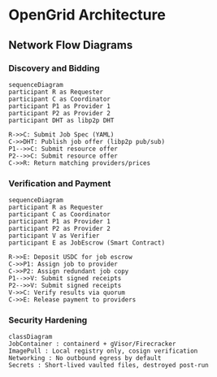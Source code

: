 



# OpenGrid Architecture

## Network Flow Diagrams

### Discovery and Bidding

```mermaid
sequenceDiagram
participant R as Requester
participant C as Coordinator
participant P1 as Provider 1
participant P2 as Provider 2
participant DHT as libp2p DHT

R->>C: Submit Job Spec (YAML)
C->>DHT: Publish job offer (libp2p pub/sub)
P1-->>C: Submit resource offer
P2-->>C: Submit resource offer
C->>R: Return matching providers/prices
```

### Verification and Payment

```mermaid
sequenceDiagram
participant R as Requester
participant C as Coordinator
participant P1 as Provider 1
participant P2 as Provider 2
participant V as Verifier
participant E as JobEscrow (Smart Contract)

R->>E: Deposit USDC for job escrow
C->>P1: Assign job to provider
C->>P2: Assign redundant job copy
P1-->>V: Submit signed receipts
P2-->>V: Submit signed receipts
V->>C: Verify results via quorum
C->>E: Release payment to providers
```

### Security Hardening

```mermaid
classDiagram
JobContainer : containerd + gVisor/Firecracker
ImagePull : Local registry only, cosign verification
Networking : No outbound egress by default
Secrets : Short-lived vaulted files, destroyed post-run
```

